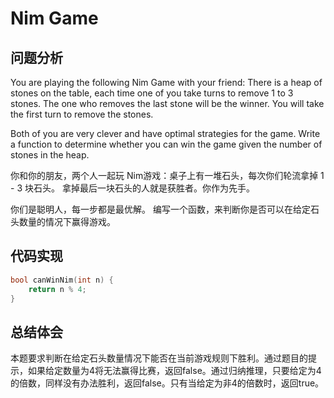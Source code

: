 #  Nim Game

## 问题分析
You are playing the following Nim Game with your friend: There is a heap of stones on the table, each time one of you take turns to remove 1 to 3 stones. The one who removes the last stone will be the winner. You will take the first turn to remove the stones.

Both of you are very clever and have optimal strategies for the game. Write a function to determine whether you can win the game given the number of stones in the heap.

你和你的朋友，两个人一起玩 Nim游戏：桌子上有一堆石头，每次你们轮流拿掉 1 - 3 块石头。 拿掉最后一块石头的人就是获胜者。你作为先手。

你们是聪明人，每一步都是最优解。 编写一个函数，来判断你是否可以在给定石头数量的情况下赢得游戏。

## 代码实现
``` C
bool canWinNim(int n) {
    return n % 4;
}
```

## 总结体会

本题要求判断在给定石头数量情况下能否在当前游戏规则下胜利。通过题目的提示，如果给定数量为4将无法赢得比赛，返回false。通过归纳推理，只要给定为4的倍数，同样没有办法胜利，返回false。只有当给定为非4的倍数时，返回true。

